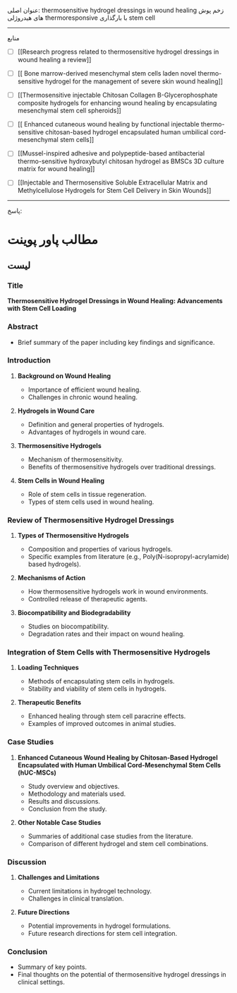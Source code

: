  عنوان اصلی:
  thermosensitive hydrogel dressings in wound healing
زخم پوش های هیدروژلی thermoresponsive با بارگذاری stem cell




---

 منابع 

- [ ]  [[Research progress related to thermosensitive hydrogel dressings in wound healing a review]]
- [ ]  [[ Bone marrow-derived mesenchymal stem cells laden novel thermo-sensitive hydrogel for the management of severe skin wound healing]]
- [ ]  [[Thermosensitive injectable Chitosan Collagen Β-Glycerophosphate composite hydrogels for enhancing wound healing by encapsulating mesenchymal stem cell spheroids]]
- [ ]  [[ Enhanced cutaneous wound healing by functional injectable thermo-sensitive chitosan-based hydrogel encapsulated human umbilical cord-mesenchymal stem cells]]
- [ ]  [[Mussel-inspired adhesive and polypeptide-based antibacterial thermo-sensitive hydroxybutyl chitosan hydrogel as BMSCs 3D culture matrix for wound healing]]
- [ ]  [[Injectable and Thermosensitive Soluble Extracellular Matrix and Methylcellulose Hydrogels for Stem Cell Delivery in Skin Wounds]]



---

پاسخ:
# مطالب پاور پوینت

## لیست



### Title
**Thermosensitive Hydrogel Dressings in Wound Healing: Advancements with Stem Cell Loading**

### Abstract
- Brief summary of the paper including key findings and significance.

### Introduction
1. **Background on Wound Healing**
   - Importance of efficient wound healing.
   - Challenges in chronic wound healing.
   
2. **Hydrogels in Wound Care**
   - Definition and general properties of hydrogels.
   - Advantages of hydrogels in wound care.

3. **Thermosensitive Hydrogels**
   - Mechanism of thermosensitivity.
   - Benefits of thermosensitive hydrogels over traditional dressings.

4. **Stem Cells in Wound Healing**
   - Role of stem cells in tissue regeneration.
   - Types of stem cells used in wound healing.

### Review of Thermosensitive Hydrogel Dressings
1. **Types of Thermosensitive Hydrogels**
   - Composition and properties of various hydrogels.
   - Specific examples from literature (e.g., Poly(N-isopropyl-acrylamide) based hydrogels).

2. **Mechanisms of Action**
   - How thermosensitive hydrogels work in wound environments.
   - Controlled release of therapeutic agents.

3. **Biocompatibility and Biodegradability**
   - Studies on biocompatibility.
   - Degradation rates and their impact on wound healing.

### Integration of Stem Cells with Thermosensitive Hydrogels
1. **Loading Techniques**
   - Methods of encapsulating stem cells in hydrogels.
   - Stability and viability of stem cells in hydrogels.

2. **Therapeutic Benefits**
   - Enhanced healing through stem cell paracrine effects.
   - Examples of improved outcomes in animal studies.

### Case Studies
1. **Enhanced Cutaneous Wound Healing by Chitosan-Based Hydrogel Encapsulated with Human Umbilical Cord-Mesenchymal Stem Cells (hUC-MSCs)**
   - Study overview and objectives.
   - Methodology and materials used.
   - Results and discussions.
   - Conclusion from the study.

2. **Other Notable Case Studies**
   - Summaries of additional case studies from the literature.
   - Comparison of different hydrogel and stem cell combinations.

### Discussion
1. **Challenges and Limitations**
   - Current limitations in hydrogel technology.
   - Challenges in clinical translation.

2. **Future Directions**
   - Potential improvements in hydrogel formulations.
   - Future research directions for stem cell integration.

### Conclusion
- Summary of key points.
- Final thoughts on the potential of thermosensitive hydrogel dressings in clinical settings.




